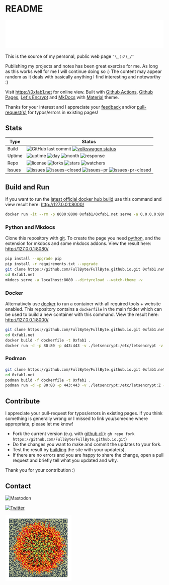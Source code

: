 # README

[![Header](header.svg)](https://0xfab1.net)

This is the source of my personal, public web page ```¯\_(ツ)_/¯```

Publishing my projects and notes has been great exercise for me.
As long as this works well for me I will continue doing so :)
The content may appear random as it deals with basically anything I find interesting and noteworthy :)

Visit <https://0xfab1.net> for online view.
Built with [Github Actions](https://github.com/features/actions), [Github Pages](https://pages.github.com/), [Let's Encrypt](https://letsencrypt.org/) and [MkDocs](https://github.com/mkdocs/mkdocs/) with [Material](https://github.com/squidfunk/mkdocs-material) theme.

Thanks for your interest and I appreciate your [feedback](#contact) and/or [pull-request(s)](#contribute) for typos/errors in existing pages!

## Stats

| Type   | Status                                                                                                                                                                                                                                                                                                                                                                                                                                                                                    |
|--------|-------------------------------------------------------------------------------------------------------------------------------------------------------------------------------------------------------------------------------------------------------------------------------------------------------------------------------------------------------------------------------------------------------------------------------------------------------------------------------------------|
| Build  | ![GitHub last commit](https://img.shields.io/github/last-commit/FullByte/FullByte.github.io?color=4cae4f&label=last%20update&style=plastic) [![volkswagen status](https://auchenberg.github.io/volkswagen/volkswargen_ci.svg?v=1)](https://github.com/auchenberg/volkswagen)       |
| Uptime | ![uptime](https://badgen.net/uptime-robot/status/m789173114-297aedeb6117b9a7cac6bb7e) ![day](https://badgen.net/uptime-robot/day/m789173114-297aedeb6117b9a7cac6bb7e) ![month](https://badgen.net/uptime-robot/month/m789173114-297aedeb6117b9a7cac6bb7e) ![response](https://badgen.net/uptime-robot/response/m789173114-297aedeb6117b9a7cac6bb7e) |
| Repo   | ![license](https://img.shields.io/github/license/Fullbyte/FullByte.github.io.svg) ![forks](https://img.shields.io/github/forks/Fullbyte/FullByte.github.io.svg) ![stars](https://img.shields.io/github/stars/Fullbyte/FullByte.github.io.svg) ![watchers](https://img.shields.io/github/watchers/Fullbyte/FullByte.github.io.svg)                                                                                                                                                         |
| Issues | ![issues](https://img.shields.io/github/issues/Fullbyte/FullByte.github.io.svg) ![issues-closed](https://img.shields.io/github/issues-closed/Fullbyte/FullByte.github.io.svg) ![issues-pr](https://img.shields.io/github/issues-pr/Fullbyte/FullByte.github.io.svg) ![issues-pr-closed](https://img.shields.io/github/issues-pr-closed/Fullbyte/FullByte.github.io.svg)                                                                                                                   |

## Build and Run

If you want to run the [latest official docker hub build](https://hub.docker.com/repository/docker/0xfab1/0xfab1.net) use this command and view result here: <http://127.0.0.1:8000/>

``` sh
docker run -it --rm -p 8000:8000 0xfab1/0xfab1.net serve -a 0.0.0.0:8000
```

### Python and Mkdocs

Clone this repository with [git](https://git-scm.com/downloads).
To create the page you need [python](https://www.python.org/), and the extension for mkdocs and some mkdocs addons.
View the result here: <http://127.0.0.1:8080/>

``` sh
pip install --upgrade pip
pip install -r requirements.txt --upgrade
git clone https://github.com/FullByte/FullByte.github.io.git 0xfab1.net
cd 0xfab1.net
mkdocs serve -a localhost:8080 --dirtyreload --watch-theme -v
```

### Docker

Alternatively use [docker](https://www.docker.com/) to run a container with all required tools + website enabled. This repository contains a `dockerfile` in the main folder which can be used to build a new container with this command. View the result here: <http://127.0.0.1:8000/>

``` sh
git clone https://github.com/FullByte/FullByte.github.io.git 0xfab1.net
cd 0xfab1.net
docker build -f dockerfile -t 0xfab1 .
docker run -d -p 80:80 -p 443:443 -v ./letsencrypt:/etc/letsencrypt -v ./certbot:/var/www/certbot --name website 0xfab1
```

### Podman

``` sh
git clone https://github.com/FullByte/FullByte.github.io.git 0xfab1.net
cd 0xfab1.net
podman build -f dockerfile -t 0xfab1 .
podman run -d -p 80:80 -p 443:443 -v ./letsencrypt:/etc/letsencrypt:Z -v ./certbot:/var/www/certbot:Z --name website 0xfab1
```

## Contribute

I appreciate your pull-request for typos/errors in existing pages. If you think something is generally wrong or I missed to link you/someone where appropriate, please let me know!

- Fork the current version (e.g. with [github cli](https://cli.github.com/)): ```gh repo fork https://github.com/FullByte/FullByte.github.io.git```)
- Do the changes you want to make and commit the updates to your fork.
- Test the result by [building](#build-and-run) the site with your update(s).
- If there are no errors and you are happy to share the change, open a pull request and briefly tell what you updated and why.

Thank you for your contribution :)

## Contact

![Mastodon](https://img.shields.io/mastodon/follow/109640942794566265?domain=https%3A%2F%2Fsocial.lol&style=social)

[![Twitter](https://img.shields.io/badge/twitter-%40zerogdoubled-%231da1f2)](https://twitter.com/zerogdoubled)

![qrcode](0xfab1-qrcode.png)
